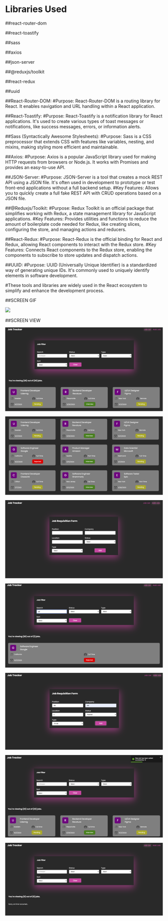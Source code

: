# Libraries Used

##react-router-dom 

##react-toastify 

##sass 

##axios 

##json-server 

##@reduxjs/toolkit 

##react-redux 

##uuid

##React-Router-DOM:
#Purpose: React-Router-DOM is a routing library for React. It enables navigation and URL handling within a React application.

##React-Toastify:
#Purpose: React-Toastify is a notification library for React applications. It's used to create various types of toast messages or notifications, like success messages, errors, or information alerts.


##Sass (Syntactically Awesome Stylesheets):
#Purpose: Sass is a CSS preprocessor that extends CSS with features like variables, nesting, and mixins, making styling more efficient and maintainable.

##Axios:
#Purpose: Axios is a popular JavaScript library used for making HTTP requests from browsers or Node.js. It works with Promises and provides an easy-to-use API.

##JSON-Server:
#Purpose: JSON-Server is a tool that creates a mock REST API using a JSON file. It's often used in development to prototype or test front-end applications without a full backend setup.
#Key Features: Allows you to quickly create a full fake REST API with CRUD operations based on a JSON file.

##@Reduxjs/Toolkit:
#Purpose: Redux Toolkit is an official package that simplifies working with Redux, a state management library for JavaScript applications.
#Key Features: Provides utilities and functions to reduce the amount of boilerplate code needed for Redux, like creating slices, configuring the store, and managing actions and reducers.

##React-Redux:
#Purpose: React-Redux is the official binding for React and Redux, allowing React components to interact with the Redux store.
#Key Features: Connects React components to the Redux store, enabling the components to subscribe to store updates and dispatch actions.

##UUID:
#Purpose: UUID (Universally Unique Identifier) is a standardized way of generating unique IDs. It's commonly used to uniquely identify elements in software development.

#These tools and libraries are widely used in the React ecosystem to simplify and enhance the development process.

##SCREEN GIF

![](/pictures/job.gif)

##SCREEN VIEW

![](/pictures/job1.png)

![](/pictures/job2.png)

![](/pictures/job3.png)

![](/pictures/job4.png)

![](/pictures/job5.png)

![](/pictures/job6.png)

![](/pictures/job7.png)

